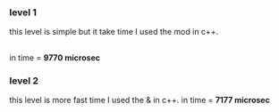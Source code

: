 ### level 1
this level is simple but it take time I used the mod in c++.
##
in time = **9770 microsec**

### level 2
this level is more fast time I used the & in c++.
in time = **7177 microsec**
